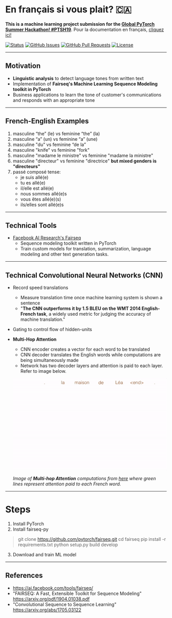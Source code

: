 # En français si vous plait? 🇨🇦

**This is a machine learning project submission for the [Global PyTorch Summer Hackathon! #PTSH19](https://pytorch.devpost.com/)**. Pour la documentation en français, [cliquez ici!](https://github.com/lucylow/en_francais_si_vous_plait-/blob/master/README-fr.md)

<div>
  
  [![Status](https://img.shields.io/badge/status-active-success.svg)]()
  [![GitHub Issues](https://img.shields.io/github/issues/lucylow/en_francais_si_vous_plait-.svg)](https://github.com/lucylow/en_francais_si_vous_plait-/issues)
  [![GitHub Pull Requests](https://img.shields.io/github/issues-pr/lucylow/en_francais_si_vous_plait-.svg)](https://github.com/lucylow/en_francais_si_vous_plait-/pulls)
  [![License](https://img.shields.io/bower/l/bootstrap)]()

</div>


---

## Motivation

* **Linguistic analysis** to detect language tones from written text
* Implementation of **Fairseq's Machine Learning Sequence Modeling toolkit in PyTorch**
* Business applications to learn the tone of customer's communications and responds with an appropriate tone


---

## French-English Examples
1. masculine “the” (le) vs feminine “the” (la)
2. masculine “a” (un) vs feminine “a” (une)
3. masculine "du" vs feminine “de la”
4. masculine "knife" vs feminine "fork"
5. masculine "madame le ministre" vs feminine "madame la ministre"
6. masculine "directeur" vs feminine "directrice" **but mixed genders is "directeurs"**
7. passé composé tense: 
    * je suis allé(e) 
    * tu es allé(e) 
    * il/elle est allé(e) 
    * nous sommes allé(e)s 
    * vous êtes allé(e)(s) 
    * ils/elles sont allé(e)s
    
---  

## Technical Tools

* [Facebook AI Research's Fairseq](https://ai.facebook.com/tools/fairseq/) 
  * Sequence modeling toolkit written in PyTorch
  * Train custom models for translation, summarization, language modeling and other text generation tasks.
 
--- 
 

## Technical Convolutional Neural Networks (CNN)

* Record speed translations
  * Measure translation time once machine learning system is shown a sentence
  * "**The CNN outperforms it by 1.5 BLEU on the WMT 2014 English-French task**, a widely used metric for judging the accuracy of machine translation."
  
* Gating to control flow of hidden-units

* **Multi-Hop Attention** 
  * CNN encoder creates a vector for each word to be translated
  * CNN decoder translates the English words while computations are being simultaneously made
  * Network has two decoder layers and attention is paid to each layer. Refer to image below.

   ![alt text bonjour](https://github.com/lucylow/En_francais_si_vous_plait-/blob/master/screenshots/translation_illustration.gif)

    *Image of **Multi-hop Attention** computations from [here](https://engineering.fb.com/ml-applications/a-novel-approach-to-neural-machine-translation) where green lines represent attention paid to each French word.*


---

# Steps

1) Install PyTorch
2) Install fairseq-py

  > git clone https://github.com/pytorch/fairseq.git
  > cd fairseq
  > pip install -r requirements.txt
  > python setup.py build develop

3) Download and train ML model


---

## References
- https://ai.facebook.com/tools/fairseq/
- "FAIRSEQ: A Fast, Extensible Toolkit for Sequence Modeling" https://arxiv.org/pdf/1904.01038.pdf
- "Convolutional Sequence to Sequence Learning" https://arxiv.org/abs/1705.03122

